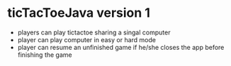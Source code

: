 # ticTacToeJava version 1

- players can play tictactoe sharing a singal computer
- player can play computer in easy or hard mode
- player can resume an unfinished game if he/she closes the app before finishing the game
